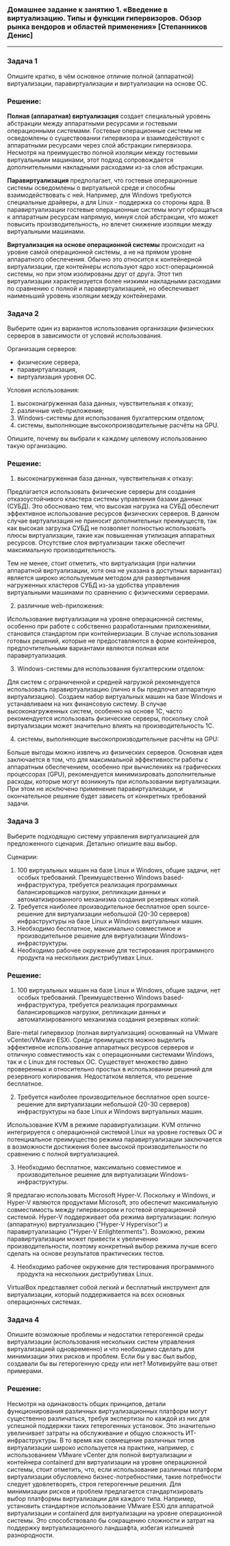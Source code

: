 ### Домашнее задание к занятию 1. «Введение в виртуализацию. Типы и функции гипервизоров. Обзор рынка вендоров и областей применения» [Степанников Денис]

---

### Задача 1
Опишите кратко, в чём основное отличие полной (аппаратной) виртуализации, паравиртуализации и виртуализации на основе ОС.

### Решение:

**Полная (аппаратная) виртуализация** создает специальный уровень абстракции между аппаратными ресурсами и гостевыми операционными системами. Гостевые операционные системы не осведомлены о существовании гипервизора и взаимодействуют с аппаратными ресурсами через слой абстракции гипервизора. Несмотря на преимущество полной изоляции между гостевыми виртуальными машинами, этот подход сопровождается дополнительными накладными расходами из-за слоя абстракции.

**Паравиртуализация** предполагает, что гостевые операционные системы осведомлены о виртуальной среде и способны взаимодействовать с ней. Например, для Windows требуются специальные драйверы, а для Linux - поддержка со стороны ядра. В паравиртуализации гостевые операционные системы могут обращаться к аппаратным ресурсам напрямую, минуя слой абстракции, что может повысить производительность, но влечет снижение изоляции между виртуальными машинами.

**Виртуализация на основе операционной системы** происходит на уровне самой операционной системы, а не на прямом уровне аппаратного обеспечения. Обычно это относится к контейнерной виртуализации, где контейнеры используют ядро хост-операционной системы, но при этом изолированы друг от друга. Этот тип виртуализации характеризуется более низкими накладными расходами по сравнению с полной и паравиртуализацией, но обеспечивает наименьший уровень изоляции между контейнерами.

### Задача 2
Выберите один из вариантов использования организации физических серверов в зависимости от условий использования.

Организация серверов:

- физические сервера,
- паравиртуализация,
- виртуализация уровня ОС.

Условия использования:

1. высоконагруженная база данных, чувствительная к отказу;
2. различные web-приложения;
3. Windows-системы для использования бухгалтерским отделом;
4. системы, выполняющие высокопроизводительные расчёты на GPU.

Опишите, почему вы выбрали к каждому целевому использованию такую организацию.

### Решение:
1. высоконагруженная база данных, чувствительная к отказу:

Предлагается использовать физические серверы для создания отказоустойчивого кластера системы управления базами данных (СУБД). Это обосновано тем, что высокая нагрузка на СУБД обеспечит эффективное использование ресурсов физических серверов. В данном случае виртуализация не приносит дополнительных преимуществ, так как высокая загрузка СУБД не позволяет полностью использовать плюсы виртуализации, такие как повышенная утилизация аппаратных ресурсов. Отсутствие слоя виртуализации также обеспечит максимальную производительность.

Тем не менее, стоит отметить, что виртуализация (при наличии аппаратной виртуализации, хотя она не указана в доступных вариантах) является широко используемым методом для развертывания нагруженных кластеров СУБД из-за удобства управления виртуальными машинами по сравнению с физическими серверами.

2. различные web-приложения:

Использование виртуализации на уровне операционной системы, особенно при работе с собственно разработанными приложениями, становится стандартом при контейнеризации. В случае использования готовых решений, которые не предоставляются в форме контейнеров, предпочтительными вариантами являются полная или паравиртуализация.

3. Windows-системы для использования бухгалтерским отделом:

Для систем с ограниченной и средней нагрузкой рекомендуется использовать паравиртуализацию (лично я бы предпочел аппаратную виртуализацию). Cоздаем набор виртуальных машин на базе Windows и устанавливаем на них финансовую систему. В случае высоконагруженных систем, особенно на основе 1С, часто рекомендуется использовать физические серверы, поскольку слой виртуализации может значительно влиять на производительность 1С.

4. системы, выполняющие высокопроизводительные расчёты на GPU:

Больше выгоды можно извлечь из физических серверов. Основная идея заключается в том, что для максимальной эффективности работы с аппаратным обеспечением, особенно при вычислениях на графических процессорах (GPU), рекомендуется минимизировать дополнительные расходы, которые могут возникнуть при использовании виртуализации. При этом не исключено применение паравиртуализации, и окончательное решение будет зависеть от конкретных требований задачи.

### Задача 3

Выберите подходящую систему управления виртуализацией для предложенного сценария. Детально опишите ваш выбор.

Сценарии:

1. 100 виртуальных машин на базе Linux и Windows, общие задачи, нет особых требований. Преимущественно Windows based-инфраструктура, требуется реализация программных балансировщиков нагрузки, репликации данных и автоматизированного механизма создания резервных копий.
2. Требуется наиболее производительное бесплатное open source-решение для виртуализации небольшой (20-30 серверов) инфраструктуры на базе Linux и Windows виртуальных машин.
3. Необходимо бесплатное, максимально совместимое и производительное решение для виртуализации Windows-инфраструктуры.
4. Необходимо рабочее окружение для тестирования программного продукта на нескольких дистрибутивах Linux.

### Решение:

1. 100 виртуальных машин на базе Linux и Windows, общие задачи, нет особых требований. Преимущественно Windows based-инфраструктура, требуется реализация программных балансировщиков нагрузки, репликации данных и автоматизированного механизма создания резервных копий:

Bare-metal гипервизор (полная виртуализация) основанный на VMware vCenter/VMware ESXi. Среди преимуществ можно выделить эффективное использование аппаратных ресурсов серверов и отличную совместимость как с операционными системами Windows, так и с Linux для гостевых ОС. Существует множество давно проверенных и относительно простых в использовании решений для резервного копирования. Недостатком является, что решение бесплатное.

2. Требуется наиболее производительное бесплатное open source-решение для виртуализации небольшой (20-30 серверов) инфраструктуры на базе Linux и Windows виртуальных машин.

Использование KVM в режиме паравиртуализации. KVM отлично интегрируется с операционной системой Linux на уровне гостевых ОС и потенциальное преимущество режима паравиртуализации заключается в возможности достижения более высокой производительности по сравнению с полной виртуализацией.

3. Необходимо бесплатное, максимально совместимое и производительное решение для виртуализации Windows-инфраструктуры.

Я предлагаю использовать Microsoft Hyper-V. Поскольку и Windows, и Hyper-V являются продуктами Microsoft, это обеспечит максимальную совместимость между гипервизором и гостевой операционной системой. Hyper-V поддерживает оба режима виртуализации: полную (аппаратную) виртуализацию ("Hyper-V Hypervisor") и паравиртуализацию ("Hyper-V Enlightenments"). Возможно, режим паравиртуализации может привести к увеличению производительности, поэтому конкретный выбор режима лучше всего сделать на основе результатов практических тестов.

4. Необходимо рабочее окружение для тестирования программного продукта на нескольких дистрибутивах Linux.

VirtualBox представляет собой легкий и бесплатный инструмент для виртуализации, который поддерживается на всех основных операционных системах.

### Задача 4

Опишите возможные проблемы и недостатки гетерогенной среды виртуализации (использования нескольких систем управления виртуализацией одновременно) и что необходимо сделать для минимизации этих рисков и проблем. Если бы у вас был выбор, создавали бы вы гетерогенную среду или нет? Мотивируйте ваш ответ примерами.

### Решение:

Несмотря на одинаковость общих принципов, детали функционирования различных виртуализационных платформ могут существенно различаться, требуя экспертизы по каждой из них для успешной поддержки таких гетерогенных установок. Это значительно увеличивает затраты на обслуживание и общую сложность ИТ-инфраструктуры. В то время как совмещение различных типов виртуализации широко используется на практике, например, с использованием VMware vCenter для полной виртуализации и контейнера containerd для виртуализации на уровне операционной системы, стоит отметить, что, если использование различных платформ виртуализации обусловлено бизнес-потребностями, такие потребности следует удовлетворять, строя гетерогенные решения. Для минимизации рисков и проблем предлагается стандартизировать выбор платформы виртуализации для каждого типа. Например, установить стандартное использование VMware ESXi для аппаратной виртуализации и containerd для виртуализации на уровне операционной системы. Это способствовало бы сокращению сложности и затрат на поддержку виртуализационного ландшафта, избегая излишней разнородности.